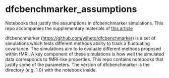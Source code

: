 # dfcbenchmarker_assumptions
Notebooks that justify the assumptions in dfcbenchmarker simulations. This repo accompanies the supplementary materials of [this article](https://www.biorxiv.org/content/early/2017/11/01/212241)

dfcbenchmarker (https://github.com/wiheto/dfcbenchmarker) is a set of simulations which tests different methods ability to track a fluctuating covariance. The simulations aim to to evaluate different methods proposed within fMRI. A key component of these simulations is how well the simulated data corresponds to fMRI-like properties. This repo contains notebooks that justify some of the parameters. The version of dfcbenchmarker is the directory (e.g. 1.0) with the notebook inside.  

